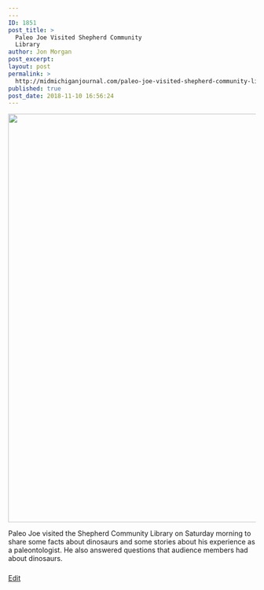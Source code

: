```yaml
---
---
ID: 1851
post_title: >
  Paleo Joe Visited Shepherd Community
  Library
author: Jon Morgan
post_excerpt:
layout: post
permalink: >
  http://midmichiganjournal.com/paleo-joe-visited-shepherd-community-library
published: true
post_date: 2018-11-10 16:56:24
---
```

<img title="" src="http://midmichiganjournal.com/wp-content/uploads/2018/11/null.jpeg" alt="" width="624" height="832" />
<p>Paleo Joe visited the Shepherd Community Library on Saturday morning to share some facts about dinosaurs and some stories about his experience as a paleontologist. He also answered questions that audience members had about dinosaurs.</p>
<h3></h3>
<p><a href="https://docs.google.com/document/d/1ldE256_qkdzs1HsML3Jp9WwOsybZ09bwuxh8MGx7K7I/edit?usp=sharing">Edit</a></p>